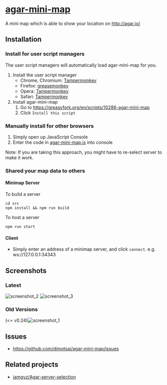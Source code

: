 # [agar-mini-map](https://github.com/dimotsai/agar-mini-map)
A mini map which is able to show your location on http://agar.io/

## Installation

### Install for user script managers

The user script managers will automatically load agar-mini-map for you.

1. Install the user script manager
    * Chrome, Chromium: [Tampermonkey](https://chrome.google.com/webstore/detail/tampermonkey/dhdgffkkebhmkfjojejmpbldmpobfkfo)
    * Firefox: [greasemonkey](https://addons.mozilla.org/zh-TW/firefox/addon/greasemonkey/)
    * Opera: [Tampermonkey](https://addons.opera.com/zh-tw/extensions/details/tampermonkey-beta/?display=en)
    * Safari: [Tampermonkey](https://tampermonkey.net)
2. Install agar-mini-map
    1. Go to https://greasyfork.org/en/scripts/10286-agar-mini-map
    2. Click `Install this script`

### Manually install for other browsers

1. Simply open up JavaScript Console
2. Enter the code in [agar-mini-map.js](https://raw.githubusercontent.com/dimotsai/agar-mini-map/master/agar-mini-map.js) into console

Note: If you are taking this approach, you might have to re-select server to make it work.

### Shared your map data to others
#### Minimap Server
To build a server
```
cd src
npm install && npm run build
```

To host a server
```
npm run start
```

#### Client
* Simply enter an address of a minimap server, and click `connect`.
  e.g. ws://127.0.0.1:34343

## Screenshots

### Latest
![screenshot_2](http://i.imgur.com/35d7m5y.png)
![screenshot_3](http://i.imgur.com/xUz7xx0.png)

### Old Versions
(<= v0.24)![screenshot_1](http://i.imgur.com/FgujOgA.png)

## Issues

* https://github.com/dimotsai/agar-mini-map/issues

## Related projects

* [iamgyz/Agar-server-selection](https://github.com/iamgyz/Agar-server-selection)
